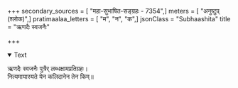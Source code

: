 +++
secondary_sources = [ "महा-सुभाषित-सङ्ग्रहः - 7354",]
meters = [ "अनुष्टुप् (श्लोक)",]
pratimaalaa_letters = [ "म", "न", "क",]
jsonClass = "Subhaashita"
title = "ऋणदैः स्वजनैः"

+++

<details open><summary>Text</summary>

ऋणदैः स्वजनैः पुत्रैर् लब्धक्षामप्रतिग्रहः।  
नित्यमायास्यते येन कलिदानेन तेन किम्॥
</details>
